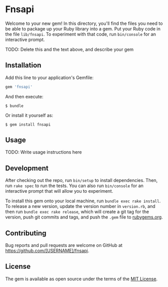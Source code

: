 # Fnsapi

Welcome to your new gem! In this directory, you'll find the files you need to be able to package up your Ruby library into a gem. Put your Ruby code in the file `lib/fnsapi`. To experiment with that code, run `bin/console` for an interactive prompt.

TODO: Delete this and the text above, and describe your gem

## Installation

Add this line to your application's Gemfile:

```ruby
gem 'fnsapi'
```

And then execute:

    $ bundle

Or install it yourself as:

    $ gem install fnsapi

## Usage

TODO: Write usage instructions here

## Development

After checking out the repo, run `bin/setup` to install dependencies. Then, run `rake spec` to run the tests. You can also run `bin/console` for an interactive prompt that will allow you to experiment.

To install this gem onto your local machine, run `bundle exec rake install`. To release a new version, update the version number in `version.rb`, and then run `bundle exec rake release`, which will create a git tag for the version, push git commits and tags, and push the `.gem` file to [rubygems.org](https://rubygems.org).

## Contributing

Bug reports and pull requests are welcome on GitHub at https://github.com/[USERNAME]/fnsapi.

## License

The gem is available as open source under the terms of the [MIT License](https://opensource.org/licenses/MIT).
